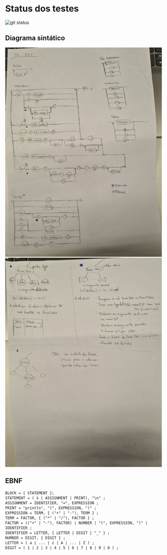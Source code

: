 # Status dos testes

![git status](http://3.129.230.99/svg/NicolasCho/LogComp-Compilador/)


## Diagrama sintático

![Diagrama sintático](imgs/ds_roteiro9.jpg "DS")
![Nós](imgs/nodes_roteiro9.jpg "Nós")

## EBNF

    BLOCK = { STATEMENT };
    STATEMENT = ( λ | ASSIGNMENT | PRINT), "\n" ;
    ASSIGNMENT = IDENTIFIER, "=", EXPRESSION ;
    PRINT = "println", "(", EXPRESSION, ")" ;
    EXPRESSION = TERM, { ("+" | "-"), TERM } ;
    TERM = FACTOR, { ("*" | "/"), FACTOR } ;
    FACTOR = (("+" | "-"), FACTOR) | NUMBER | "(", EXPRESSION, ")" | IDENTIFIER ;
    IDENTIFIER = LETTER, { LETTER | DIGIT | "_" } ;
    NUMBER = DIGIT, { DIGIT } ;
    LETTER = ( a | ... | z | A | ... | Z ) ;
    DIGIT = ( 1 | 2 | 3 | 4 | 5 | 6 | 7 | 8 | 9 | 0 ) ;